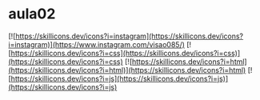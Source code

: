 # aula02

[![https://skillicons.dev/icons?i=instagram](https://skillicons.dev/icons?i=instagram)](https://www.instagram.com/visao085/)
[![https://skillicons.dev/icons?i=css](https://skillicons.dev/icons?i=css)](https://skillicons.dev/icons?i=css)
[![https://skillicons.dev/icons?i=html](https://skillicons.dev/icons?i=html)](https://skillicons.dev/icons?i=html)
[![https://skillicons.dev/icons?i=js](https://skillicons.dev/icons?i=js)](https://skillicons.dev/icons?i=js)

